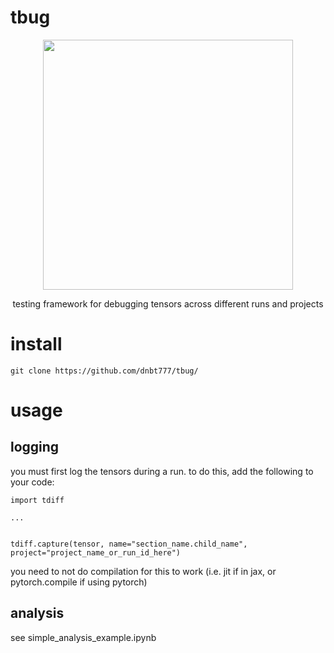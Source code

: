 # tbug
<div style="text-align:center;">
  <img src="https://github.com/user-attachments/assets/8ad597a3-4605-4f29-b06b-8b1ab6018216" width=400 height=400></img>
  <p>testing framework for debugging tensors across different runs and projects</p>
</div>

# install
`git clone https://github.com/dnbt777/tbug/`

# usage

## logging

you must first log the tensors during a run. to do this, add the following to your code:

```
import tdiff

...


tdiff.capture(tensor, name="section_name.child_name", project="project_name_or_run_id_here")
```

you need to not do compilation for this to work (i.e. jit if in jax, or pytorch.compile if using pytorch)

## analysis

see simple_analysis_example.ipynb
